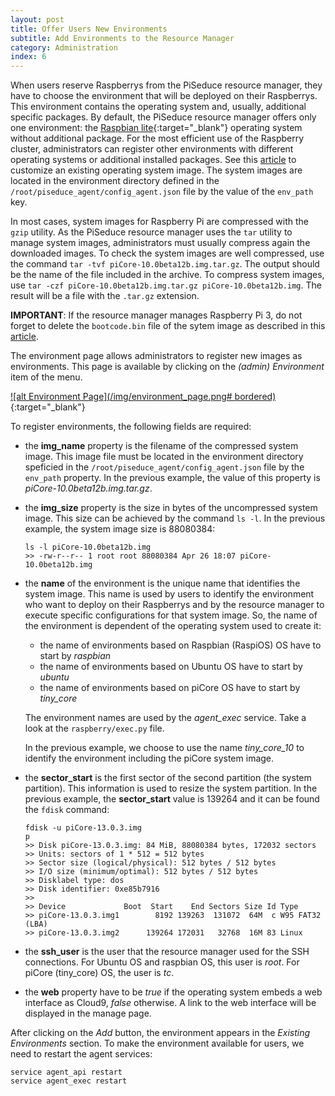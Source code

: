 ```yaml
---
layout: post
title: Offer Users New Environments
subtitle: Add Environments to the Resource Manager
category: Administration
index: 6
---
```


When users reserve Raspberrys from the PiSeduce resource manager, they have to choose the
environment that will be deployed on their Raspberrys. This environment contains the operating
system and, usually, additional specific packages. By default, the PiSeduce resource manager offers
only one environment: the
[Raspbian&nbsp;lite](https://www.raspberrypi.org/downloads/raspbian/){:target="_blank"} operating
system without additional package. For the most efficient use of the Raspberry cluster,
administrators can register other environments with different operating systems or additional
installed packages. See this [article](/2021-07-10-create-new-environments/) to customize an
existing operating system image. The system images are located in the environment directory defined
in the `/root/piseduce_agent/config_agent.json` file by the value of the `env_path` key.

In most cases, system images for Raspberry Pi are compressed with the `gzip` utility. As the
PiSeduce resource manager uses the `tar` utility to manage system images, administrators must
usually compress again the downloaded images. To check the system images are well compressed, use
the command `tar -tvf piCore-10.0beta12b.img.tar.gz`. The output should be the name of the file
included in the archive. To compress system images, use `tar -czf piCore-10.0beta12b.img.tar.gz
piCore-10.0beta12b.img`. The result will be a file with the `.tar.gz` extension.

**IMPORTANT**: If the resource manager manages Raspberry Pi 3, do not forget to delete the
`bootcode.bin` file of the sytem image as described in this
[article](/2021-07-10-create-new-environments#delete-the-bootcodebin-file).

The environment page allows administrators to register new images as environments. This page is
available by clicking on the *(admin) Environment* item of the menu.

[![alt Environment Page](/img/environment_page.png# bordered)](/img/environment_page.png){:target="_blank"}

To register environments, the following fields are required:
* the **img_name** property is the filename of the compressed system image. This image file must be
  located in the environment directory speficied in the `/root/piseduce_agent/config_agent.json`
  file by the `env_path` property. In the previous example, the value of this property is
  *piCore-10.0beta12b.img.tar.gz*.
* the **img_size** property is the size in bytes of the uncompressed system image. This size can be
  achieved by the command `ls -l`. In the previous example, the system image size is 88080384:
  ```
  ls -l piCore-10.0beta12b.img
  >> -rw-r--r-- 1 root root 88080384 Apr 26 18:07 piCore-10.0beta12b.img
  ```
* the **name** of the environment is the unique name that identifies the system image. This name is
  used by users to identify the environment who want to deploy on their Raspberrys and by the
  resource manager to execute specific configurations for that system image. So, the name of the
  environment is dependent of the operating system used to create it:
  * the name of environments based on Raspbian (RaspiOS) OS have to start by *raspbian*
  * the name of environments based on Ubuntu OS have to start by *ubuntu*
  * the name of environments based on piCore OS have to start by *tiny_core*  

  The environment names are used by the *agent_exec* service. Take a look at the
  `raspberry/exec.py` file.
  
  In the previous example, we choose to use the name *tiny_core_10* to identify the environment
  including the piCore system image.

* the **sector_start** is the first sector of the second partition (the system partition). This
  information is used to resize the system partition. In the previous example, the **sector_start**
  value is 139264 and it can be found the `fdisk` command:
  ```
  fdisk -u piCore-13.0.3.img
  p
  >> Disk piCore-13.0.3.img: 84 MiB, 88080384 bytes, 172032 sectors
  >> Units: sectors of 1 * 512 = 512 bytes
  >> Sector size (logical/physical): 512 bytes / 512 bytes
  >> I/O size (minimum/optimal): 512 bytes / 512 bytes
  >> Disklabel type: dos
  >> Disk identifier: 0xe85b7916
  >> 
  >> Device             Boot  Start    End Sectors Size Id Type
  >> piCore-13.0.3.img1        8192 139263  131072  64M  c W95 FAT32 (LBA)
  >> piCore-13.0.3.img2      139264 172031   32768  16M 83 Linux
  ```
* the **ssh_user** is the user that the resource manager used for the SSH connections. For Ubuntu OS
  and raspbian OS, this user is *root*. For piCore (tiny_core) OS, the user is *tc*.
* the **web** property have to be *true* if the operating system embeds a web interface as Cloud9,
  *false* otherwise. A link to the web interface will be displayed in the manage page.

After clicking on the *Add* button, the environment appears in the *Existing Environments*
section. To make the environment available for users, we need to restart the agent services:
```
service agent_api restart
service agent_exec restart
```
